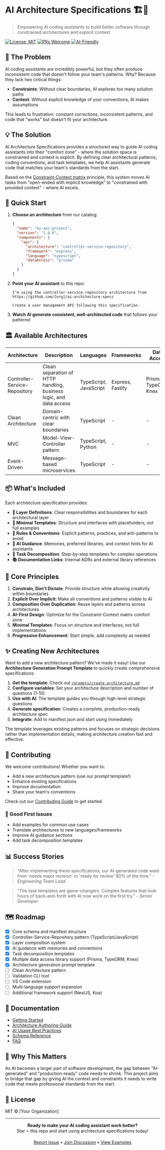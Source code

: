 # AI Architecture Specifications 🏗️🤖

> Empowering AI coding assistants to build better software through constrained architectures and explicit context

[![License: MIT](https://img.shields.io/badge/License-MIT-yellow.svg)](https://opensource.org/licenses/MIT)
[![PRs Welcome](https://img.shields.io/badge/PRs-welcome-brightgreen.svg)](CONTRIBUTING.md)
[![AI-Friendly](https://img.shields.io/badge/AI-Friendly-blue.svg)](docs/ai-usage.md)

## 🎯 The Problem

AI coding assistants are incredibly powerful, but they often produce inconsistent code that doesn't follow your team's patterns. Why? Because they lack two critical things:
- **Constraints**: Without clear boundaries, AI explores too many solution paths
- **Context**: Without explicit knowledge of your conventions, AI makes assumptions

This leads to frustration: constant corrections, inconsistent patterns, and code that "works" but doesn't fit your architecture.

## 💡 The Solution

AI Architecture Specifications provides a structured way to guide AI coding assistants into their "comfort zone" - where the solution space is constrained and context is explicit. By defining clear architectural patterns, coding conventions, and task templates, we help AI assistants generate code that matches your team's standards from the start.

Based on the [Constraint-Context matrix](https://blog.thepete.net/blog/2025/05/22/why-your-ai-coding-assistant-keeps-doing-it-wrong-and-how-to-fix-it/) principle, this system moves AI tasks from "open-ended with implicit knowledge" to "constrained with provided context" - where AI excels.

## 🚀 Quick Start

1. **Choose an architecture** from our catalog:
   ```json
   {
     "name": "my-api-project",
     "version": "1.0.0",
     "components": {
       "api": {
         "architecture": "controller-service-repository",
         "framework": "express",
         "language": "typescript",
         "dataAccess": "prisma"
       }
     }
   }
   ```

2. **Point your AI assistant** to this repo:
   ```
   I'm using the controller-service-repository architecture from 
   https://github.com/[org]/ai-architecture-specs
   
   Create a user management API following this specification.
   ```

3. **Watch AI generate consistent, well-architected code** that follows your patterns!

## 🏛️ Available Architectures

| Architecture | Description | Languages | Frameworks | Data Access | Status |
|--------------|-------------|-----------|------------|-------------|---------|
| Controller-Service-Repository | Clean separation of HTTP handling, business logic, and data access | TypeScript, JavaScript | Express, Fastify | Prisma, TypeORM, Knex | ✅ Stable |
| Clean Architecture | Domain-centric with clear boundaries | TypeScript | - | - | 📋 Planned |
| MVC | Model-View-Controller pattern | TypeScript, Python | - | - | 📋 Planned |
| Event-Driven | Message-based microservices | TypeScript | - | - | 📋 Planned |

## 📦 What's Included

Each architecture specification provides:

- **📐 Layer Definitions**: Clear responsibilities and boundaries for each architectural layer
- **🧩 Minimal Templates**: Structure and interfaces with placeholders, not full examples
- **📜 Rules & Conventions**: Explicit patterns, practices, and anti-patterns to avoid
- **🧠 AI Guidance**: Memories, preferred libraries, and context hints for AI assistants
- **📝 Task Decomposition**: Step-by-step templates for complex operations
- **📚 Documentation Links**: Internal ADRs and external library references

## 🎨 Core Principles

1. **Constrain, Don't Dictate**: Provide structure while allowing creativity within boundaries
2. **Explicit Over Implicit**: Make all conventions and patterns visible to AI
3. **Composition Over Duplication**: Reuse layers and patterns across architectures
4. **AI-First Design**: Optimize for the Constraint-Context matrix comfort zone
5. **Minimal Templates**: Focus on structure and interfaces, not full implementations
6. **Progressive Enhancement**: Start simple, add complexity as needed

## ✨ Creating New Architectures

Want to add a new architecture pattern? We've made it easy! Use our **Architecture Generation Prompt Template** to quickly create comprehensive specifications:

1. **Get the template**: Check out [`/prompts/create-architecture.md`](prompts/create-architecture.md)
2. **Configure variables**: Set your architecture description and number of questions (1-10)
3. **Use with AI**: The template guides you through high-level strategic questions
4. **Generate specification**: Creates a complete, production-ready architecture spec
5. **Integrate**: Add to manifest.json and start using immediately

The template leverages existing patterns and focuses on strategic decisions rather than implementation details, making architecture creation fast and effective.

## 🤝 Contributing

We welcome contributions! Whether you want to:
- Add a new architecture pattern (use our prompt template!)
- Enhance existing specifications
- Improve documentation
- Share your team's conventions

Check out our [Contributing Guide](CONTRIBUTING.md) to get started.

### 🌟 Good First Issues

- Add examples for common use cases
- Translate architectures to new languages/frameworks
- Improve AI guidance sections
- Add task decomposition templates

## 📊 Success Stories

> "After implementing these specifications, our AI-generated code went from 'needs major revision' to 'ready for review' 80% of the time." - *Engineering Team Lead*

> "The task templates are game-changers. Complex features that took hours of back-and-forth with AI now work on the first try." - *Senior Developer*

## 🗺️ Roadmap

- [x] Core schema and manifest structure
- [x] Controller-Service-Repository pattern (TypeScript/JavaScript)
- [x] Layer composition system
- [x] AI guidance with memories and conventions
- [x] Task decomposition templates
- [x] Multiple data access library support (Prisma, TypeORM, Knex)
- [x] Architecture generation prompt template
- [ ] Clean Architecture pattern
- [ ] Validation CLI tool
- [ ] VS Code extension
- [ ] Multi-language support expansion
- [ ] Additional framework support (NestJS, Koa)

## 📖 Documentation

- [Getting Started](docs/getting-started.md)
- [Architecture Authoring Guide](docs/authoring.md)
- [AI Usage Best Practices](docs/ai-usage.md)
- [Schema Reference](docs/schema.md)
- [FAQ](docs/faq.md)

## 🤔 Why This Matters

As AI becomes a larger part of software development, the gap between "AI-generated" and "production-ready" code needs to shrink. This project aims to bridge that gap by giving AI the context and constraints it needs to write code that meets professional standards from the start.

## 📄 License

MIT © [Your Organization]

---

<p align="center">
  <b>Ready to make your AI coding assistant work better?</b><br>
  Star ⭐ this repo and start using architecture specifications today!
</p>

<p align="center">
  <a href="https://github.com/[org]/ai-architecture-specs/issues/new">Report Issue</a> •
  <a href="https://github.com/[org]/ai-architecture-specs/discussions">Join Discussion</a> •
  <a href="docs/examples.md">View Examples</a>
</p>